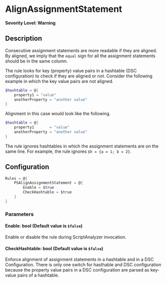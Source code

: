 ﻿# AlignAssignmentStatement

**Severity Level: Warning**

## Description

Consecutive assignment statements are more readable if they are aligned. By aligned, we imply that
the `equal` sign for all the assignment statements should be in the same column.

The rule looks for key (property) value pairs in a hashtable (DSC configuration) to check if they
are aligned or not. Consider the following example in which the key value pairs are not aligned.

```powershell
$hashtable = @{
    property1 = "value"
    anotherProperty = "another value"
}
```

Alignment in this case would look like the following.

```powershell
$hashtable = @{
    property1       = "value"
    anotherProperty = "another value"
}
```

The rule ignores hashtables in which the assignment statements are on the same line. For example,
the rule ignores `$h = {a = 1; b = 2}`.

## Configuration

```powershell
Rules = @{
    PSAlignAssignmentStatement = @{
        Enable = $true
        CheckHashtable = $true
    }
}
```

### Parameters

#### Enable: bool (Default value is `$false`)

Enable or disable the rule during ScriptAnalyzer invocation.

#### CheckHashtable: bool (Default value is `$false`)

Enforce alignment of assignment statements in a hashtable and in a DSC Configuration. There is only
one switch for hasthable and DSC configuration because the property value pairs in a DSC
configuration are parsed as key-value pairs of a hashtable.
